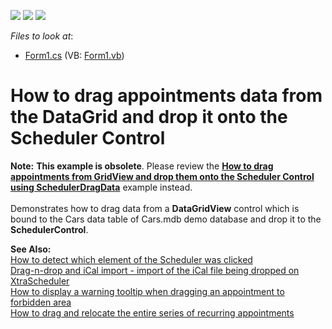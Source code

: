 <!-- default badges list -->
![](https://img.shields.io/endpoint?url=https://codecentral.devexpress.com/api/v1/VersionRange/128634671/15.2.4%2B)
[![](https://img.shields.io/badge/Open_in_DevExpress_Support_Center-FF7200?style=flat-square&logo=DevExpress&logoColor=white)](https://supportcenter.devexpress.com/ticket/details/E647)
[![](https://img.shields.io/badge/📖_How_to_use_DevExpress_Examples-e9f6fc?style=flat-square)](https://docs.devexpress.com/GeneralInformation/403183)
<!-- default badges end -->
<!-- default file list -->
*Files to look at*:

* [Form1.cs](./CS/DragFromDataGridView/Form1.cs) (VB: [Form1.vb](./VB/DragFromDataGridView/Form1.vb))
<!-- default file list end -->
# How to drag appointments data from the DataGrid and drop it onto the Scheduler Control


<p><strong>Note:</strong> <strong>This example is obsolete</strong>. Please review the <strong><a href="https://www.devexpress.com/Support/Center/p/T179722">How to drag appointments from GridView and drop them onto the Scheduler Control using SchedulerDragData</a></strong> example instead.<br><br>Demonstrates how to drag data from a <strong>DataGridView</strong> control which is bound to the Cars data table of Cars.mdb demo database and drop it to the <strong>SchedulerControl</strong>.</p>
<p><strong>See Also:</strong><br> <a href="https://www.devexpress.com/Support/Center/p/E71">How to detect which element of the Scheduler was clicked</a><br> <a href="https://www.devexpress.com/Support/Center/p/E1463">Drag-n-drop and iCal import - import of the iCal file being dropped on XtraScheduler</a><br> <a href="https://www.devexpress.com/Support/Center/p/E1062">How to display a warning tooltip when dragging an appointment to forbidden area</a><br> <a href="https://www.devexpress.com/Support/Center/p/E162">How to drag and relocate the entire series of recurring appointments</a></p>

<br/>



